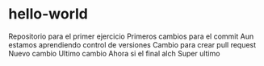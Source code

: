 # hello-world
Repositorio para el primer ejercicio
Primeros cambios para el commit
Aun estamos aprendiendo control de versiones 
Cambio para crear pull request
Nuevo cambio
Ultimo cambio
Ahora si el final alch
Super ultimo
